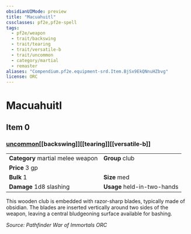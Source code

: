 ```yaml
---
obsidianUIMode: preview
title: "Macuahuitl"
cssclasses: pf2e,pf2e-spell
tags:
  - pf2e/weapon
  - trait/backswing
  - trait/tearing
  - trait/versatile-b
  - trait/uncommon
  - category/martial
  - remaster
aliases: "Compendium.pf2e.equipment-srd.Item.BjSx9EkQNnuHZbvg"
license: ORC
---
```

# Macuahuitl
## Item 0
### [uncommon](uncommon "Uncommon Rarity Trait")[[backswing]][[tearing]][[versatile-b]]

|  |  |
| -- | -- |
| **Category** martial melee weapon | **Group** club |
| **Price** 3 gp |  |
| **Bulk** 1 | **Size** med |
| **Damage** 1d8 slashing  | **Usage** held-in-two-hands |



This wooden club is embedded with razor-sharp blades, typically made of obsidian. The blades are inserted vertically around two sides of the weapon, leaving a central bludgeoning surface available for bashing.

*Source: Pathfinder War of Immortals*
*ORC*